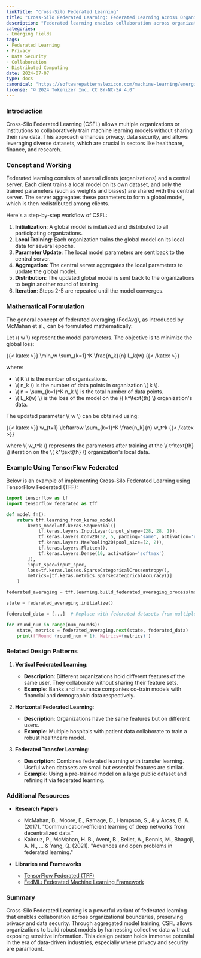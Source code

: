 ```yaml
---
linkTitle: "Cross-Silo Federated Learning"
title: "Cross-Silo Federated Learning: Federated Learning Across Organizations or Institutions"
description: "Federated learning enables collaboration across organizations or institutions by training models on local data without sharing the data itself."
categories:
- Emerging Fields
tags:
- Federated Learning
- Privacy
- Data Security
- Collaboration
- Distributed Computing
date: 2024-07-07
type: docs
canonical: "https://softwarepatternslexicon.com/machine-learning/emerging-fields/federated-learning-variants/cross-silo-federated-learning"
license: "© 2024 Tokenizer Inc. CC BY-NC-SA 4.0"
---
```



### Introduction

Cross-Silo Federated Learning (CSFL) allows multiple organizations or institutions to collaboratively train machine learning models without sharing their raw data. This approach enhances privacy, data security, and allows leveraging diverse datasets, which are crucial in sectors like healthcare, finance, and research.

### Concept and Working

Federated learning consists of several clients (organizations) and a central server. Each client trains a local model on its own dataset, and only the trained parameters (such as weights and biases) are shared with the central server. The server aggregates these parameters to form a global model, which is then redistributed among clients.

Here's a step-by-step workflow of CSFL:

1. **Initialization**: A global model is initialized and distributed to all participating organizations.
2. **Local Training**: Each organization trains the global model on its local data for several epochs.
3. **Parameter Update**: The local model parameters are sent back to the central server.
4. **Aggregation**: The central server aggregates the local parameters to update the global model.
5. **Distribution**: The updated global model is sent back to the organizations to begin another round of training.
6. **Iteration**: Steps 2-5 are repeated until the model converges.

### Mathematical Formulation

The general concept of federated averaging (FedAvg), as introduced by McMahan et al., can be formulated mathematically:

Let \\( w \\) represent the model parameters. The objective is to minimize the global loss:

{{< katex >}}
\min_w \sum_{k=1}^K \frac{n_k}{n} L_k(w)
{{< /katex >}}

where:
- \\( K \\) is the number of organizations.
- \\( n_k \\) is the number of data points in organization \\( k \\).
- \\( n = \sum_{k=1}^K n_k \\) is the total number of data points.
- \\( L_k(w) \\) is the loss of the model on the \\( k^\text{th} \\) organization's data.

The updated parameter \\( w \\) can be obtained using:

{{< katex >}}
w_{t+1} \leftarrow \sum_{k=1}^K \frac{n_k}{n} w_t^k
{{< /katex >}}

where \\( w_t^k \\) represents the parameters after training at the \\( t^\text{th} \\) iteration on the \\( k^\text{th} \\) organization's local data.

### Example Using TensorFlow Federated

Below is an example of implementing Cross-Silo Federated Learning using TensorFlow Federated (TFF):

```python
import tensorflow as tf
import tensorflow_federated as tff

def model_fn():
    return tff.learning.from_keras_model(
        keras_model=tf.keras.Sequential([
            tf.keras.layers.InputLayer(input_shape=(28, 28, 1)),
            tf.keras.layers.Conv2D(32, 5, padding='same', activation='relu'),
            tf.keras.layers.MaxPooling2D(pool_size=(2, 2)),
            tf.keras.layers.Flatten(),
            tf.keras.layers.Dense(10, activation='softmax')
        ]),
        input_spec=input_spec,
        loss=tf.keras.losses.SparseCategoricalCrossentropy(),
        metrics=[tf.keras.metrics.SparseCategoricalAccuracy()]
    )

federated_averaging = tff.learning.build_federated_averaging_process(model_fn)

state = federated_averaging.initialize()

federated_data = [...]  # Replace with federated datasets from multiple organizations

for round_num in range(num_rounds):
    state, metrics = federated_averaging.next(state, federated_data)
    print(f'Round {round_num + 1}, Metrics={metrics}')
```

### Related Design Patterns

1. **Vertical Federated Learning**:
   - **Description**: Different organizations hold different features of the same user. They collaborate without sharing their feature sets.
   - **Example**: Banks and insurance companies co-train models with financial and demographic data respectively.

2. **Horizontal Federated Learning**:
   - **Description**: Organizations have the same features but on different users.
   - **Example**: Multiple hospitals with patient data collaborate to train a robust healthcare model.

3. **Federated Transfer Learning**:
   - **Description**: Combines federated learning with transfer learning. Useful when datasets are small but essential features are similar.
   - **Example**: Using a pre-trained model on a large public dataset and refining it via federated learning.

### Additional Resources

- **Research Papers**
  - McMahan, B., Moore, E., Ramage, D., Hampson, S., & y Arcas, B. A. (2017). "Communication-efficient learning of deep networks from decentralized data." 
  - Kairouz, P., McMahan, H. B., Avent, B., Bellet, A., Bennis, M., Bhagoji, A. N., ... & Yang, Q. (2021). "Advances and open problems in federated learning."

- **Libraries and Frameworks**
  - [TensorFlow Federated (TFF)](https://www.tensorflow.org/federated)
  - [FedML: Federated Machine Learning Framework](https://fedml.ai/)

### Summary

Cross-Silo Federated Learning is a powerful variant of federated learning that enables collaboration across organizational boundaries, preserving privacy and data security. Through aggregated model training, CSFL allows organizations to build robust models by harnessing collective data without exposing sensitive information. This design pattern holds immense potential in the era of data-driven industries, especially where privacy and security are paramount.
